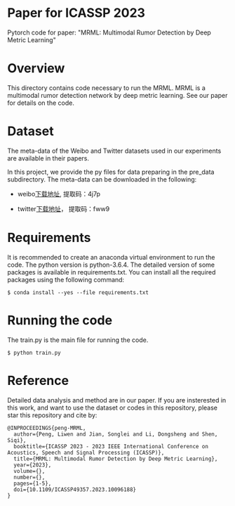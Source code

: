 # Paper for ICASSP 2023
Pytorch code for paper: "MRML: Multimodal Rumor Detection by Deep Metric Learning"

# Overview
This directory contains code necessary to run the MRML. MRML is a multimodal rumor detection network by deep metric learning. See our paper for details on the code.

# Dataset
The meta-data of the Weibo and Twitter datasets used in our experiments are available in their papers. 

In this project, we provide the py files for data preparing in the pre_data subdirectory. 
The meta-data can be downloaded in the following:

- weibo[下载地址](https://pan.baidu.com/s/1S0OxCWRvXsP2cOWdDt_BRg), 提取码：4j7p

- twitter[下载地址](https://pan.baidu.com/s/1GOLqfw4n0XaR33AR7fSqVg)， 提取码：fww9
  

# Requirements
It is recommended to create an anaconda virtual environment to run the code.
The python version is python-3.6.4. The detailed version of some packages is available in requirements.txt.
You can install all the required packages using the following command:
```
$ conda install --yes --file requirements.txt
```

# Running the code
The train.py is the main file for running the code.
```
$ python train.py
```
# Reference
Detailed data analysis and method are in our paper.
If you are insterested in this work, and want to use the dataset or codes in this repository, please star this repository and cite by:
```
@INPROCEEDINGS{peng-MRML,
  author={Peng, Liwen and Jian, Songlei and Li, Dongsheng and Shen, Siqi},
  booktitle={ICASSP 2023 - 2023 IEEE International Conference on Acoustics, Speech and Signal Processing (ICASSP)}, 
  title={MRML: Multimodal Rumor Detection by Deep Metric Learning}, 
  year={2023},
  volume={},
  number={},
  pages={1-5},
  doi={10.1109/ICASSP49357.2023.10096188}
}
```
